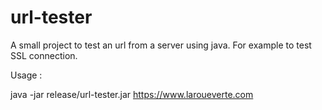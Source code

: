# url-tester
A small project to test an url from a server using java. For example to test SSL connection.

Usage : 

java -jar release/url-tester.jar https://www.laroueverte.com
